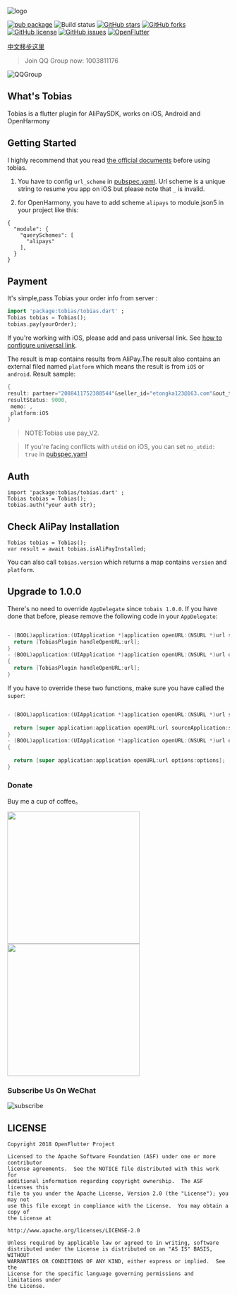 ![logo](./arts/tobias_logo.png)

[![pub package](https://img.shields.io/pub/v/tobias.svg)](https://pub.dartlang.org/packages/tobias)
![Build status](https://github.com/OpenFlutter/tobias/actions/workflows/build_test.yml/badge.svg)
[![GitHub stars](https://img.shields.io/github/stars/OpenFlutter/tobias)](https://github.com/OpenFlutter/tobias/stargazers)
[![GitHub forks](https://img.shields.io/github/forks/OpenFlutter/tobias)](https://github.com/OpenFlutter/tobias/network)
[![GitHub license](https://img.shields.io/github/license/OpenFlutter/tobias)](https://github.com/OpenFlutter/tobias/blob/master/LICENSE)
[![GitHub issues](https://img.shields.io/github/issues/OpenFlutter/tobias)](https://github.com/OpenFlutter/tobias/issues)
<a target="_blank" href="https://qm.qq.com/q/TJ29rkzywM"><img border="0" src="https://pub.idqqimg.com/wpa/images/group.png" alt="OpenFlutter" title="OpenFlutter"></a>

[中文移步这里](./README_CN.md)

> Join QQ Group now: 1003811176

![QQGroup](https://gitee.com/OpenFlutter/resoures-repository/raw/master/common/flutter.png)

## What's Tobias

Tobias is a  flutter plugin for AliPaySDK, works on iOS, Android and OpenHarmony

## Getting Started

I highly recommend that you read  [the official documents](https://docs.open.alipay.com/204/105051/) before using tobias.

1. You have to config `url_scheme` in [pubspec.yaml](./example/pubspec.yaml). Url scheme is a unique string to
resume you app on iOS but please note that `_` is invalid.

2. for OpenHarmony, you have to add scheme `alipays` to module.json5 in your project like this:

```json5
{
  "module": {
    "querySchemes": [
      "alipays"
    ],
  }
}
```

## Payment

It's simple,pass Tobias your order info from server :

```dart
import 'package:tobias/tobias.dart' ;
Tobias tobias = Tobias();
tobias.pay(yourOrder);
```

If you're working with iOS, please add and pass universal link. See [how to configure universal link](https://opendocs.alipay.com/open/0b9qzi).

The result is map contains results from AliPay.The result also contains an external filed named `platform` which
means the result is from `iOS` or `android`.
Result sample:

```dart
{
result: partner="2088411752388544"&seller_id="etongka123@163.com"&out_trade_no="180926084213001"&subject="test pay"&total_fee="0.01"&notify_url="http://127.0.0.1/alipay001"&service="mobile.securitypay.pay"&payment_type="1"&_input_charset="utf-8"&it_b_pay="30m"&return_url="m.alipay.com"&success="true"&sign_type="RSA"&sign="nCZ8MDhsNvYNAbrLZJZ2VUy6vydgAp+JCq1aQo6ORDYtI9zwtnja3qNGQNiDJCuktoIj7fSTM487XhjPDqnOreZjIA1GJpxu9D1I3nMXIn1M7DfZ0noDwXcYZ438/jbYac7g8mhpwdKGweLCAni9mO3Y6q3iBFkox8i9PcsGxJY=",
resultStatus: 9000,
 memo: ,
 platform:iOS
}

```

 > NOTE:Tobias use pay_V2.

> If you're facing conflicts with `utdid` on iOS, you can set `no_utdid: true` in [pubspec.yaml](./example/pubspec.yaml)
  
## Auth

```
import 'package:tobias/tobias.dart' ;
Tobias tobias = Tobias();
tobias.auth("your auth str);
```

## Check AliPay Installation

```
Tobias tobias = Tobias();
var result = await tobias.isAliPayInstalled;
```

You can also call `tobias.version` which returns a map contains `version` and `platform`.

## Upgrade to 1.0.0

There's no need to override `AppDelegate` since `tobais 1.0.0`. If you have done that before, please remove
the following code in your `AppDelegate`:

```objective-c

- (BOOL)application:(UIApplication *)application openURL:(NSURL *)url sourceApplication:(NSString *)sourceApplication annotation:(id)annotation {
  return [TobiasPlugin handleOpenURL:url];
}
- (BOOL)application:(UIApplication *)application openURL:(NSURL *)url options:(NSDictionary<NSString*, id> *)options
{
  return [TobiasPlugin handleOpenURL:url];
}
```

If you have to override these two functions, make sure you have called the `super`:

```objective-c

- (BOOL)application:(UIApplication *)application openURL:(NSURL *)url sourceApplication:(NSString *)sourceApplication annotation:(id)annotation {
    
  return [super application:application openURL:url sourceApplication:sourceApplication annotation:annotation];
}
- (BOOL)application:(UIApplication *)application openURL:(NSURL *)url options:(NSDictionary<NSString*, id> *)options
{
    
  return [super application:application openURL:url options:options];
}
```

### Donate

Buy me a cup of coffee。

<img src="./arts/wx.jpeg" height="300">  <img src="./arts/ali.jpeg" height="300">

### Subscribe Us On WeChat

![subscribe](./arts/wx_subscription.png)

## LICENSE

    Copyright 2018 OpenFlutter Project

    Licensed to the Apache Software Foundation (ASF) under one or more contributor
    license agreements.  See the NOTICE file distributed with this work for
    additional information regarding copyright ownership.  The ASF licenses this
    file to you under the Apache License, Version 2.0 (the "License"); you may not
    use this file except in compliance with the License.  You may obtain a copy of
    the License at

    http://www.apache.org/licenses/LICENSE-2.0

    Unless required by applicable law or agreed to in writing, software
    distributed under the License is distributed on an "AS IS" BASIS, WITHOUT
    WARRANTIES OR CONDITIONS OF ANY KIND, either express or implied.  See the
    License for the specific language governing permissions and limitations under
    the License.
